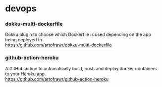 # devops

### dokku-multi-dockerfile
Dokku plugin to choose which Dockerfile is used depending on the app being deployed to.  
https://github.com/artofrawr/dokku-multi-dockerfile

### github-action-heroku
A GitHub action to automatically build, push and deploy docker containers to your Heroku app.  
https://github.com/artofrawr/github-action-heroku
